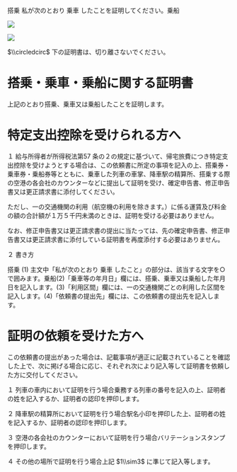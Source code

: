 搭乗 私が次のとおり 乗車 したことを証明してください。乗船

![](https://www.nta.go.jp/tmp/576fbab3-8fcf-48d8-a745-4a6e656ae87b/images/1a23a9fe6eabf846b3f0e48a7c35e3df1eb62b6c9d2f8c445cdd7bed22c5fdfb.jpg)

![](https://www.nta.go.jp/tmp/576fbab3-8fcf-48d8-a745-4a6e656ae87b/images/ce1a17ede86a245bc2f68f4c737f414042555eb5972208b724a3a6cb0d5eb60e.jpg)

$\\circledcirc$ 下の証明書は、切り離さないでください。

# 搭乗・乗車・乗船に関する証明書

上記のとおり搭乗、乗車又は乗船したことを証明します。

# 特定支出控除を受けられる方へ

１ 給与所得者が所得税法第57 条の２の規定に基づいて、帰宅旅費につき特定支出控除を受けようとする場合は、この依頼書に所定の事項を記入の上、搭乗券・乗車券・乗船券等とともに、乗車した列車の車掌、降車駅の精算所、搭乗する際の空港の各会社のカウンターなどに提出して証明を受け、確定申告書、修正申告書又は更正請求書に添付してください。

ただし、一の交通機関の利用（航空機の利用を除きます。）に係る運賃及び料金の額の合計額が１万５千円未満のときは、証明を受ける必要はありません。

なお、修正申告書又は更正請求書の提出に当たっては、先の確定申告書、修正申告書又は更正請求書に添付している証明書を再度添付する必要はありません。

２ 書き方

搭乗 (1) 主文中「私が次のとおり 乗車 したこと」の部分は、該当する文字を○で囲みます。乗船(2)「乗車等の年月日」欄には、搭乗、乗車又は乗船した年月日を記入します。(3)「利用区間」欄には、一の交通機関ごとの利用した区間を記入します。(4)「依頼書の提出先」欄には、この依頼書の提出先を記入します。

# 証明の依頼を受けた方へ

この依頼書の提出があった場合は、記載事項が適正に記載されていることを確認した上で、次に掲げる場合に応じ、それぞれ次により記入等して証明書を依頼した方に交付してください。

１ 列車の車内において証明を行う場合乗務する列車の番号を記入の上、証明者の姓を記入するか、証明者の認印を押印します。

２ 降車駅の精算所において証明を行う場合駅名小印を押印した上、証明者の姓を記入するか、証明者の認印を押印します。

３ 空港の各会社のカウンターにおいて証明を行う場合バリテーションスタンプを押印します。

４ その他の場所で証明を行う場合上記 $1\\sim3$ に準じて記入等します。